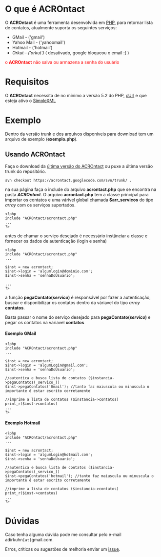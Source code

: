 # O que é ACROntact #

O **ACROntact** é uma ferramenta desenvolvida em [PHP](http://pt.wikipedia.org/wiki/PHP), para retornar lista de contatos, atualmente suporta os seguintes serviços:


  * GMail - ('gmail')
  * Yahoo Mail - ('yahoomail')
  * Hotmail - ('hotmail')
  * _~~Orkut - ('orkut')~~_ ( desativado, google bloqueou o email :( )

<font color='red'>o <b>ACROntact</b> não salva ou armazena a senha do usuário</font>

# Requisitos #

O **ACROntact** necessita de no mínimo a versão 5.2 do PHP, [cUrl](http://www.php.net/manual/pt_BR/intro.curl.php) e que esteja ativo o [SimpleXML](http://br2.php.net/manual/pt_BR/intro.simplexml.php)

# Exemplo #

Dentro da versão trunk e dos arquivos disponíveis para download tem um arquivo de exemplo (**exemplo.php**).

## Usando ACROntact ##

Faça o download da [última versão do ACROntact](https://code.google.com/p/acrontact/downloads/list) ou puxe a última versão trunk do repositório.

```
svn checkout https://acrontact.googlecode.com/svn/trunk/ .
```

na sua página faça o include do arquivo **acrontact.php** que se encontra na pasta _**ACROntact**_.
O arquivo **acrontact.php** tem a classe principal para importar os contatos e uma várivel global chamada **$arr\_servicos** do tipo _array_ com os serviços suportados.

```
<?php
include "ACROntact/acrontact.php"
...
?>
```

antes de chamar o serviço desejado é necessário instânciar a classe e fornecer os dados de autenticação (login e senha)

```
<?php
include "ACROntact/acrontact.php"
...

$inst = new acrontact;
$inst->login = 'algumlogin@dominio.com';
$inst->senha = 'senhaDoUsuario';

...
?>
```

a função **pegaContato(_servico_)** é responsável por fazer a autenticação, buscar e disponibilizar os contatos dentro da váriavel do tipo _array_ **contatos**.

Basta passar o nome do serviço desejado para **pegaContato(_servico_)** e pegar os contatos na variavel **contatos**

#### Exemplo GMail ####


```
<?php
include "ACROntact/acrontact.php"
...

$inst = new acrontact;
$inst->login = 'algumLogin@gmail.com';
$inst->senha = 'senhaDoUsuario';

//autentica e busca lista de contatos ($instancia->pegaContatos(_servico_))
$inst->pegaContatos('Gmail'); //tanto faz maiuscula ou minuscula o importante é estar escrito corretamente

//imprime a lista de contatos ($instancia->contatos)
print_r($inst->contatos)
...
?>
```


#### Exemplo Hotmail ####


```
<?php
include "ACROntact/acrontact.php"
...

$inst = new acrontact;
$inst->login = 'algumLogin@hotmail.com';
$inst->senha = 'senhaDoUsuario';

//autentica e busca lista de contatos ($instancia->pegaContatos(_servico_))
$inst->pegaContatos('hotmail'); //tanto faz maiuscula ou minuscula o importante é estar escrito corretamente

//imprime a lista de contatos ($instancia->contatos)
print_r($inst->contatos)
...
?>
```

# Dúvidas #

Caso tenha alguma dúvida pode me consultar pelo e-mail adirkuhn`[at]`gmail.com.

Erros, críticas ou sugestões de melhoria enviar um [issue](https://code.google.com/p/acrontact/issues/entry).